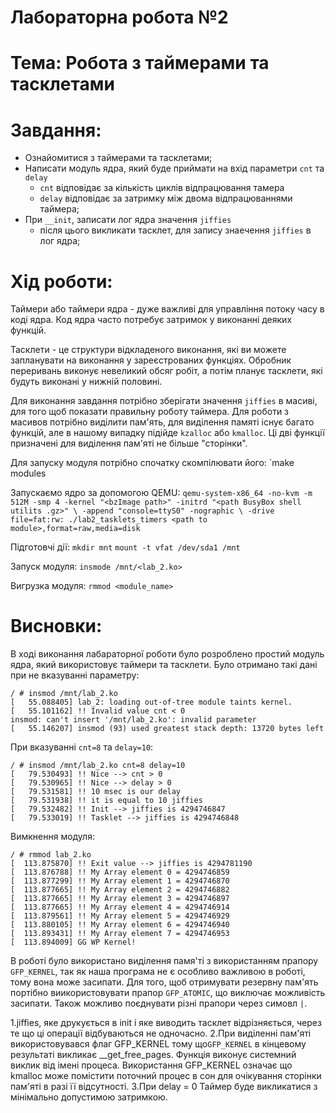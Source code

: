 
Лабораторна робота №2
====
Тема: Робота з таймерами та тасклетами
====
Завдання:
===
  - Ознайомитися з таймерами та тасклетами;
  - Написати модуль ядра, який буде приймати на вхід параметри `cnt` та `delay`
    - `cnt` відповідає за кількість циклів відпрацювання тамера
    - `delay` відповідає за затримку між двома відпрацюваннями таймера;
  - При `__init`, записати лог ядра значення `jiffies`
    - після цього викликати тасклет, для запису знаечення `jiffies` в лог ядра;

Хід роботи:
====

Таймери або таймери ядра - дуже важливі для управління потоку часу в коді ядра. Код ядра часто потребує затримок у виконанні деяких функцій.

Тасклети - це структури відкладеного виконання, які ви можете запланувати на виконання у зареєстрованих функціях.
Обробник переривань виконує невеликий обсяг робіт, а потім планує тасклети, які будуть виконані у нижній половині.

Для виконання завдання потрібно зберігати значення `jiffies` в масиві, для того щоб показати правильну роботу таймера.
Для роботи з масивов потрібно виділити пам'ять, для виділення памяті існує багато функцій, але в нашому випадку підійде `kzalloc` або `kmalloc`.
Ці дві функції призначені для виділення пам'яті не більше "сторінки". 

Для запуску модуля потрібно спочатку скомпілювати його:
`make modules

Запускаємо ядро за допомогою QEMU:
`qemu-system-x86_64 -no-kvm -m 512M -smp 4 -kernel "<bzImage path>" -initrd "<path BusyBox shell utilits .gz>" \
                    -append "console=ttyS0" -nographic \
                    -drive file=fat:rw: ./lab2_tasklets_timers <path to module>,format=raw,media=disk`
                    
Підготовчі дії:
`mkdir mnt`
`mount -t vfat /dev/sda1 /mnt`

Запуск модуля:
`insmode /mnt/<lab_2.ko>`

Вигрузка модуля:
`rmmod <module_name>`

Висновки:
===

В ході виконання лабараторної роботи було розроблено простий модуль ядра, який використовує таймери та тасклети.
Було отримано такі дані при не вказуванні параметру:

```
/ # insmod /mnt/lab_2.ko
[   55.088405] lab_2: loading out-of-tree module taints kernel.
[   55.101162] !! Invalid value cnt < 0 
insmod: can't insert '/mnt/lab_2.ko': invalid parameter
[   55.146207] insmod (93) used greatest stack depth: 13720 bytes left
```


При вказуванні `cnt=8` та `delay=10`:

```
/ # insmod /mnt/lab_2.ko cnt=8 delay=10
[   79.530493] !! Nice --> cnt > 0 
[   79.530965] !! Nice --> delay > 0
[   79.531581] !! 10 msec is our delay 
[   79.531938] !! it is equal to 10 jiffies
[   79.532482] !! Init --> jiffies is 4294746847
[   79.533019] !! Tasklet --> jiffies is 4294746848
```

Вимкнення модуля:

```
/ # rmmod lab_2.ko
[  113.875870] !! Exit value --> jiffies is 4294781190
[  113.876788] !! My Array element 0 = 4294746859
[  113.877299] !! My Array element 1 = 4294746870
[  113.877665] !! My Array element 2 = 4294746882
[  113.877665] !! My Array element 3 = 4294746897
[  113.877665] !! My Array element 4 = 4294746914
[  113.879561] !! My Array element 5 = 4294746929
[  113.880105] !! My Array element 6 = 4294746940
[  113.893431] !! My Array element 7 = 4294746953
[  113.894009] GG WP Kernel!
```



В роботі було використано виділення памя'ті з використанням прапору `GFP_KERNEL`, так як наша програма не  є особливо важливою в роботі, тому вона може засипати. 
Для того, щоб отримувати резервну пам'ять портібно виикористовувати прапор `GFP_ATOMIC`, що виключає можливість засипати. Також можливо поєднувати різні прапори через симовл `|`.

1.jiffies, яке друкується в init і яке виводить тасклет відрізняється, через те що ці операції відбуваються не одночасно.
2.При виділенні пам'яті використовувався флаг GFP_KERNEL тому що`GFP_KERNEL` в кінцевому результаті викликає __get_free_pages. 
Функція виконує системний виклик від імені процеса. Використання GFP_KERNEL означає що kmalloc може помістити поточний процес в сон для очікування сторінки пам'яті в разі її відсутності.
3.При delay = 0 Таймер буде викликатися з мінімально допустимою затримкою.


